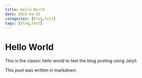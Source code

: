```yaml
---
title: Hello World
date: 2023-03-22
categories: [blog,test]
tags: [blog,test]
---
```


# Hello World

This is the classic hello world to test the blog posting using Jelyll.

This post was written in markdown.